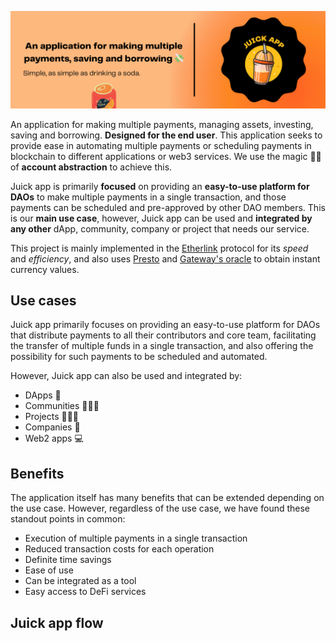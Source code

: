 ![Patron](/public/juick-background.png)
<p>
An application for making multiple payments, managing assets, investing, saving and borrowing. <b>Designed for the end user</b>. This application seeks to provide ease in automating multiple payments or scheduling payments in blockchain to different applications or web3 services. We use the magic 🧙🏼 of <b>account abstraction</b> to achieve this.

Juick app is primarily <b>focused</b> on providing an <b>easy-to-use platform for DAOs</b> to make multiple payments in a single transaction, and those payments can be scheduled and pre-approved by other DAO members. This is our <b>main use case</b>, however, Juick app can be used and <b>integrated by any other</b> dApp, community, company or project that needs our service.

This project is mainly implemented in the <a href="https://www.etherlink.com/">Etherlink</a> protocol for its <i>speed</i> and <i>efficiency</i>, and also uses <a href="https://gateway.fm/presto/">Presto</a> and <a href="https://gateway.fm/#goods-sec">Gateway's oracle</a> to obtain instant currency values.
</p>
<h2>Use cases</h2>
<p>
Juick app primarily focuses on providing an easy-to-use platform for DAOs that distribute payments to all their contributors and core team, facilitating the transfer of multiple funds in a single transaction, and also offering the possibility for such payments to be scheduled and automated.

However, Juick app can also be used and integrated by:

- DApps 📲
- Communities 🙎🏻‍♀️
- Projects 🧑🏻‍💻
- Companies 🏢
- Web2 apps 💻
</p>
<h2>Benefits</h2>
<p>
The application itself has many benefits that can be extended depending on the use case. However, regardless of the use case, we have found these standout points in common:

- Execution of multiple payments in a single transaction
- Reduced transaction costs for each operation
- Definite time savings
- Ease of use
- Can be integrated as a tool
- Easy access to DeFi services
</p>
<h2>Juick app flow</h2>
<p>

</p>